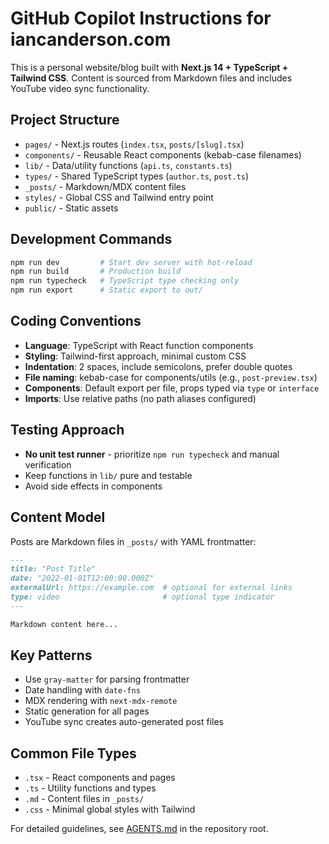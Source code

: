 # GitHub Copilot Instructions for iancanderson.com

This is a personal website/blog built with **Next.js 14 + TypeScript + Tailwind CSS**. Content is sourced from Markdown files and includes YouTube video sync functionality.

## Project Structure

- `pages/` - Next.js routes (`index.tsx`, `posts/[slug].tsx`)
- `components/` - Reusable React components (kebab-case filenames)
- `lib/` - Data/utility functions (`api.ts`, `constants.ts`)
- `types/` - Shared TypeScript types (`author.ts`, `post.ts`)
- `_posts/` - Markdown/MDX content files
- `styles/` - Global CSS and Tailwind entry point
- `public/` - Static assets

## Development Commands

```bash
npm run dev         # Start dev server with hot-reload
npm run build       # Production build
npm run typecheck   # TypeScript type checking only
npm run export      # Static export to out/
```

## Coding Conventions

- **Language**: TypeScript with React function components
- **Styling**: Tailwind-first approach, minimal custom CSS
- **Indentation**: 2 spaces, include semicolons, prefer double quotes
- **File naming**: kebab-case for components/utils (e.g., `post-preview.tsx`)
- **Components**: Default export per file, props typed via `type` or `interface`
- **Imports**: Use relative paths (no path aliases configured)

## Testing Approach

- **No unit test runner** - prioritize `npm run typecheck` and manual verification
- Keep functions in `lib/` pure and testable
- Avoid side effects in components

## Content Model

Posts are Markdown files in `_posts/` with YAML frontmatter:
```md
---
title: "Post Title"
date: "2022-01-01T12:00:00.000Z"
externalUrl: https://example.com  # optional for external links
type: video                       # optional type indicator
---

Markdown content here...
```

## Key Patterns

- Use `gray-matter` for parsing frontmatter
- Date handling with `date-fns`
- MDX rendering with `next-mdx-remote`
- Static generation for all pages
- YouTube sync creates auto-generated post files

## Common File Types

- `.tsx` - React components and pages
- `.ts` - Utility functions and types
- `.md` - Content files in `_posts/`
- `.css` - Minimal global styles with Tailwind

For detailed guidelines, see [AGENTS.md](../AGENTS.md) in the repository root.